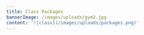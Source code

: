 ```yaml
---
title: Class Packages
bannerImage: /images/uploads/gym2.jpg
content: '![class](/images/uploads/packages.png)'
---
```

